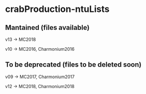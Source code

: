 # crabProduction-ntuLists

## Mantained (files available)
v13 -> MC2018

v10 -> MC2016, Charmonium2016

## To be deprecated (files to be deleted soon)
v09 -> MC2017, Charmonium2017

v12 -> MC2018, Charmonium2018
